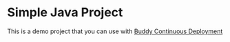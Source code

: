 # Simple Java Project
This is a demo project that you can use with [Buddy Continuous Deployment](https://buddy.works)